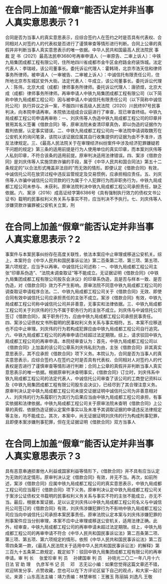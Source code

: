 # ​在合同上加盖“假章”能否认定并非当事人真实意思表示？1

合同是否为当事人的真实意思表示，应综合签约人在签约之时是否具有代表权、合同相对人对签约人的代表权是否进行了谨慎审查等情形进行判断。合同上公章的真假并非判断当事人真实意思表示的唯一依据。中华人民共和国最高人民法院民 事 裁 定 书（2021）最高法民申3680号再审申请人（一审原告、二审上诉人）：中铁九局集团成都工程有限公司，住所地四川省成都市金牛区金府路金府装饰城。法定代表人：李瑞岐，该公司董事长。委托诉讼代理人：霍韩琦，北京市浩天信和律师事务所律师。被申请人（一审被告、二审被上诉人）：中诚信托有限责任公司，住所地北京市东城区安外大街。法定代表人：牛成立，该公司董事长。委托诉讼代理人：陈伟，北京大成（成都）律师事务所律师。委托诉讼代理人：唐骄煜，北京大成（成都）律师事务所律师。再审申请人中铁九局集团成都工程有限公司（以下简称中铁九局成都工程公司）因与被申请人中诚信托有限责任公司（以下简称中诚信托公司）执行异议之诉一案，不服四川省高级人民法院（2020）川民终97号民事判决，向本院申请再审。本院依法组成合议庭进行了审查，现已审查终结。中铁九局成都工程公司申请再审称：一、刘庆伟等人伪造中铁九局成都工程公司的印章并冒用其名义签署《借款合同》等，原审法院未查清印章真伪，即以伪造的证据作为裁判依据，认定事实错误。二、中铁九局成都工程公司向一审法院申请调取魏芳在公安机关的询问笔录，该院以该证据应属其自行收集提供的证据为由不予准许，违反法律规定。三、《最高人民法院关于在审理经济纠纷案件中涉及经济犯罪嫌疑若干问题的规定》第三条的适用前提是行为人使用单位的真实印章，而本案刘庆伟等人私刻印章，不符合该条的适用前提。原审判决适用法律错误。四、案涉《借款合同》是刘庆伟等人实施贷款诈骗的手段，属于《中华人民共和国合同法》第五十二条规定的“以合法形式掩盖非法目的”而无效的情形。即便认定《借款合同》有效，中诚信托公司在放贷过程中违反监管规定及交易惯例，应承担相应责任。五、刘庆伟等人诈骗中诚信托公司贷款的行为属于个人犯罪行为而非职务行为，中铁九局成都工程公司未参与、未获利。原审法院判决中铁九局成都工程公司承担责任，缺乏依据。六、案涉（2016）成高证经字第6386号《具有强制执行效力的债权文书公证书》载明的民事权利义务关系与事实不符，应当判决不予执行。七、刘庆伟等人涉嫌贷款诈骗罪被公安机关立案，刑

# ​在合同上加盖“假章”能否认定并非当事人真实意思表示？2

事案件与本案民事纠纷存在高度关联性，依法本案应中止审理或移送公安机关。综上，本案符合《中华人民共和国民事诉讼法》第二百条第二项、第三项、第五项、第六项规定，应当予以再审。中诚信托公司述称：一、中铁九局成都工程公司主张“印章系伪造”、“法院未调查取证”等不能成立。无证据证明《借款合同》《中铁九局集团成都工程有限公司股东会决议》的印章系伪造，且是否与样本一致、是否伪造，对《借款合同》效力不产生影响。原审法院不同意中铁九局成都工程公司的调查取证申请程序合法。二、中铁九局成都工程公司关于《借款合同》无效、即使合同有效中诚信托公司应承担责任的主张不成立。案涉《借款合同》有效，中铁九局成都工程公司称中诚信托公司并非善意，无事实和法律依据。三、中铁九局成都工程公司关于刘庆伟的行为不属于职务行为的主张不成立。刘庆伟与中诚信托公司签订《借款合同》，属于职务行为，应由中铁九局成都工程公司承担民事责任。四、案涉公证债权文书所载明的民事权利义务关系与事实相符。五、本案不应移送也不应中止审理。刘庆伟的行为若构成犯罪应由中铁九局成都工程公司自行追究。六、中铁九局成都工程公司的再审申请已经超过法定期限。综上，请求驳回中铁九局成都工程公司的再审申请。本院经审查认为：首先，中铁九局成都工程公司以《借款合同》上加盖的该公司公章系刘庆伟私刻为由，主张《借款合同》非其真实意思表示，其不应承担《借款合同》项下义务。本院认为，合同是否为当事人的真实意思表示，应综合签约人在签约之时是否具有代表权、合同相对人对签约人的代表权是否进行了谨慎审查等情形进行判断；合同上公章的真假并非判断当事人真实意思表示的唯一依据。根据原审判决查明事实，《借款合同》订立时，刘庆伟系中铁九局成都工程公司的法定代表人，中诚信托公司审查了该公司的工商登记资料以及《中铁九局集团成都工程有限公司股东会决议》，已经尽到了其合理注意义务。原审判决认定中铁九局成都工程公司未提交证据证明中诚信托公司为非善意相对人、刘庆伟的行为系履职行为其行为后果应当由中铁九局成都工程公司承担，有事实依据和法律依据。中铁九局成都工程公司关于原审法院未查明《借款合同》上公章的真假、依据伪造证据认定案件事实以及未准予其调取证据的申请违反法律规定等主张，均不能成立。其次，本案中，尚无证据证明刘庆伟的行为构成刑事犯罪，且即便本案涉嫌刑事犯罪，但在无证据证明《借款合同》双方当事人

# ​在合同上加盖“假章”能否认定并非当事人真实意思表示？3

具有恶意串通损害他人利益或国家利益等情形下，《借款合同》并不具有应当认定为无效的法定情形。原审判决认定《借款合同》有效，并无不当。再次，如前所述，案涉《借款合同》应属中铁九局成都工程公司的真实意思表示，中铁九局成都工程公司应当履行《借款合同》项下义务。原审判决认定中铁九局成都工程公司关于案涉公证债权文书载明的民事权利义务关系与事实不符的主张不能成立，亦无不当。最后，根据本案证据，足以认定刘庆伟以中铁九局成都工程公司名义与中诚信托公司签订的《借款合同》有效，刘庆伟涉嫌犯罪行为不影响中铁九局成都工程公司应当向中诚信托公司承担本案民事责任。原审法院认定本案与刘庆伟涉嫌犯罪的刑事案件应当分别审理，本案不应中止审理或移送公安机关，适用法律正确。此外，经审查，中铁九局成都工程公司的再审申请未超过法定期限。综上，中铁九局成都工程公司的再审申请不符合《中华人民共和国民事诉讼法》第二百条第二项、第三项、第五项、第六项规定的情形。依照《中华人民共和国民事诉讼法》第二百零四条第一款，《最高人民法院关于适用中华人民共和国民事诉讼法〉的解释》第三百九十五条第二款规定，裁定如下：驳回中铁九局集团成都工程有限公司的再审申请。审   判   长　 张爱珍审   判   员　 孙建国审   判   员　 孙晓光二〇二一年八月十六日法 官 助 理　 仇彦军书   记   员　 邓　志无讼小编：如果您觉得这篇文章还不错，欢迎转发分享、点赞收藏，您也可以在下方评论区留下自己的观点，和大家一起讨论。来源：山东高法主编：靖力责编：林慧审核：王雅玉 陈丽娟 刘逸凡 王敬

